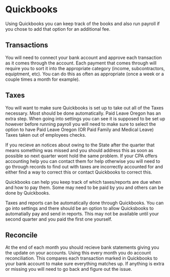 # Quickbooks

Using Quickbooks you can keep track of the books and also run payroll if you chose to add that option for an additional fee.

## Transactions

You will need to connect your bank account and approve each transaction as it comes through the account. Each payment that comes through will require you to sort it into the appropriate category (income, subcontractors, equiptment, etc). You can do this as often as appropriate (once a week or a couple times a month for example).

## Taxes

You will want to make sure Quickbooks is set up to take out all of the Taxes necessary. Most should be done automatically. Paid Leave Oregon has an extra step. When going into settings you can see it is supposed to be set up however before running payroll you will need to make sure to select the option to have Paid Leave Oregon (OR Paid Family and Medical Leave) Taxes taken out of employees checks.

If you recieve an notices about owing to the State after the quarter that means something was missed and you should address this as soon as possible so next quarter wont hold the same problem. If your CPA offers accounting help you can contact them for help otherwise you will need to go through records to find out with taxes are incorrectly accounted for and either find a way to correct this or contact Quickbooks to correct this.

Quickbooks can help you keep track of which taxes/reports are due when and how to pay them. Some may need to be paid by you and others can be done by Quickbooks.

Taxes and reports can be automatically done through Quickbooks. You can go into settings and there should be an option to allow Quicksbooks to automatially pay and send in reports. This may not be available until your second quarter and you paid the first one yourself.

## Reconcile

At the end of each month you should recieve bank statements giving you the update on your accounts. Using this every month you do account reconciliation. This compares each transaction marked in Quickbooks to your bank account to make sure everything matches up. If anything is extra or missing you will need to go back and figure out the issue.